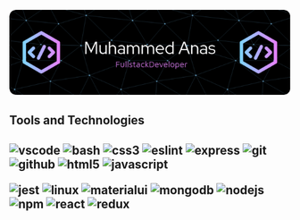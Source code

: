 ![Header](./header-image.png)

<h2>Tools and Technologies<h2>
  <p>
    <img src="https://cdn.jsdelivr.net/gh/devicons/devicon/icons/vscode/vscode-original.svg" alt="vscode" width="45" height="45"/>
    <img src="https://cdn.jsdelivr.net/gh/devicons/devicon/icons/bash/bash-original.svg" alt="bash" width="45" height="45"/>
    <img src="https://cdn.jsdelivr.net/gh/devicons/devicon/icons/css3/css3-plain.svg" alt="css3" width="45" height="45"/>
    <img src="https://cdn.jsdelivr.net/gh/devicons/devicon/icons/eslint/eslint-original.svg" alt="eslint" width="45" height="45"/>
    <img src="https://cdn.jsdelivr.net/gh/devicons/devicon/icons/express/express-original.svg" alt="express" width="45" height="45"/>
    <img src="https://cdn.jsdelivr.net/gh/devicons/devicon/icons/git/git-original.svg" alt="git" width="45" height="45"/>
    <img src="https://cdn.jsdelivr.net/gh/devicons/devicon/icons/github/github-original.svg" alt="github" width="45" height="45"/>
    <img src="https://cdn.jsdelivr.net/gh/devicons/devicon/icons/html5/html5-plain.svg" alt="html5" width="45" height="45"/>
    <img src="https://cdn.jsdelivr.net/gh/devicons/devicon/icons/javascript/javascript-plain.svg" alt="javascript" width="45" height="45"/>
 </p>
 <p>
    <img src="https://cdn.jsdelivr.net/gh/devicons/devicon/icons/jest/jest-plain.svg" alt="jest" width="45" height="45"/>
    <img src="https://cdn.jsdelivr.net/gh/devicons/devicon/icons/linux/linux-original.svg" alt="linux" width="45" height="45"/>
    <img src="https://cdn.jsdelivr.net/gh/devicons/devicon/icons/materialui/materialui-original.svg"  alt="materialui" width="45" height="45"/>
    <img src="https://cdn.jsdelivr.net/gh/devicons/devicon/icons/mongodb/mongodb-original.svg" alt="mongodb" width="45" height="45" />
    <img src="https://cdn.jsdelivr.net/gh/devicons/devicon/icons/nodejs/nodejs-original.svg" alt="nodejs" width="45" height="45" />
    <img src="https://cdn.jsdelivr.net/gh/devicons/devicon/icons/npm/npm-original-wordmark.svg" alt="npm" width="45" height="45" />
    <img src="https://cdn.jsdelivr.net/gh/devicons/devicon/icons/react/react-original.svg" alt="react" width="45" height="45"/>
   <img src="https://cdn.jsdelivr.net/gh/devicons/devicon/icons/redux/redux-original.svg" alt="redux" width="45" height="45"/>
 </p>


